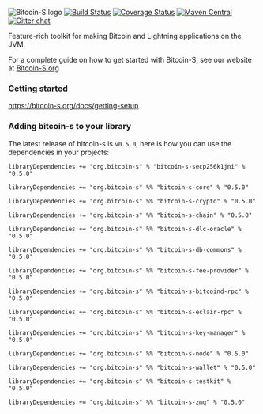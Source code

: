![Bitcoin-S logo](website/static/img/bitcoin-s-dark-logo.png)
[![Build Status](https://github.com/bitcoin-s/bitcoin-s/workflows/Release/badge.svg)](https://github.com/bitcoin-s/bitcoin-s/actions) [![Coverage Status](https://coveralls.io/repos/github/bitcoin-s/bitcoin-s/badge.svg?branch=master)](https://coveralls.io/github/bitcoin-s/bitcoin-s?branch=master) [![Maven Central](https://img.shields.io/badge/Maven%20Central-0.5.0-brightgreen.svg)](https://mvnrepository.com/artifact/org.bitcoin-s) [![Gitter chat](https://badges.gitter.im/gitterHQ/gitter.png)](https://gitter.im/bitcoin-s-core)

Feature-rich toolkit for making Bitcoin and Lightning applications
on the JVM.

For a complete guide on how to get started with Bitcoin-S, see our website at
[Bitcoin-S.org](https://bitcoin-s.org)

### Getting started

https://bitcoin-s.org/docs/getting-setup

### Adding bitcoin-s to your library

The latest release of bitcoin-s is `v0.5.0`, here is how you can use the dependencies in your projects:

```
libraryDependencies += "org.bitcoin-s" % "bitcoin-s-secp256k1jni" % "0.5.0"

libraryDependencies += "org.bitcoin-s" %% "bitcoin-s-core" % "0.5.0"

libraryDependencies += "org.bitcoin-s" %% "bitcoin-s-crypto" % "0.5.0"

libraryDependencies += "org.bitcoin-s" %% "bitcoin-s-chain" % "0.5.0"

libraryDependencies += "org.bitcoin-s" %% "bitcoin-s-dlc-oracle" % "0.5.0"

libraryDependencies += "org.bitcoin-s" %% "bitcoin-s-db-commons" % "0.5.0"

libraryDependencies += "org.bitcoin-s" %% "bitcoin-s-fee-provider" % "0.5.0"

libraryDependencies += "org.bitcoin-s" %% "bitcoin-s-bitcoind-rpc" % "0.5.0"

libraryDependencies += "org.bitcoin-s" %% "bitcoin-s-eclair-rpc" % "0.5.0"

libraryDependencies += "org.bitcoin-s" %% "bitcoin-s-key-manager" % "0.5.0"

libraryDependencies += "org.bitcoin-s" %% "bitcoin-s-node" % "0.5.0"

libraryDependencies += "org.bitcoin-s" %% "bitcoin-s-wallet" % "0.5.0"

libraryDependencies += "org.bitcoin-s" %% "bitcoin-s-testkit" % "0.5.0"

libraryDependencies += "org.bitcoin-s" %% "bitcoin-s-zmq" % "0.5.0"

```
